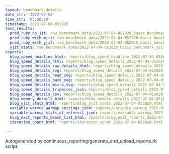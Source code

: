 ```yaml
---
layout: benchmark_details
date_str: '2022-07-04'
time_str: '05:20:20'
timestamp: 2022-07-04-052020
test_results:
  prod_ruby_no_jit: raw_benchmark_data/2022-07-04-052020_basic_benchmark_prod_ruby_no_jit.json
  prod_ruby_with_mjit: raw_benchmark_data/2022-07-04-052020_basic_benchmark_prod_ruby_with_mjit.json
  prod_ruby_with_yjit: raw_benchmark_data/2022-07-04-052020_basic_benchmark_prod_ruby_with_yjit.json
  yjit_stats: raw_benchmark_data/2022-07-04-052020_basic_benchmark_yjit_stats.json
reports:
  blog_speed_headline_html: reports/blog_speed_headline_2022-07-04-052020.html
  blog_speed_details_html: reports/blog_speed_details_2022-07-04-052020.html
  blog_speed_details_raw_details_html: reports/blog_speed_details_2022-07-04-052020.raw_details.html
  blog_speed_details_svg: reports/blog_speed_details_2022-07-04-052020.svg
  blog_speed_details_head_svg: reports/blog_speed_details_2022-07-04-052020.head.svg
  blog_speed_details_back_svg: reports/blog_speed_details_2022-07-04-052020.back.svg
  blog_speed_details_micro_svg: reports/blog_speed_details_2022-07-04-052020.micro.svg
  blog_speed_details_tripwires_json: reports/blog_speed_details_2022-07-04-052020.tripwires.json
  blog_speed_details_csv: reports/blog_speed_details_2022-07-04-052020.csv
  blog_memory_details_html: reports/blog_memory_details_2022-07-04-052020.html
  blog_yjit_stats_html: reports/blog_yjit_stats_2022-07-04-052020.html
  variable_warmup_warmup_settings_json: reports/variable_warmup_2022-07-04-052020.warmup_settings.json
  variable_warmup_stats_of_interest_json: reports/variable_warmup_2022-07-04-052020.stats_of_interest.json
  blog_exit_reports_bench_list_html: reports/blog_exit_reports_2022-07-04-052020.bench_list.html
  iteration_count_html: reports/iteration_count_2022-07-04-052020.html

---
```

Autogenerated by continuous_reporting/generate_and_upload_reports.rb script.
